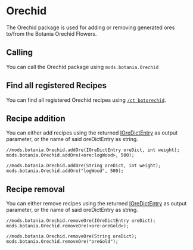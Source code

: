# Orechid

The Orechid package is used for adding or removing generated ores to/from the Botania Orechid Flowers.

## Calling

You can call the Orechid package using `mods.botania.Orechid`

## Find all registered Recipes

You can find all registered Orechid recipes using [`/ct botorechid`](/Mods/Modtweaker/Botania/Commands/).

## Recipe addition

You can either add recipes using the returned [IOreDictEntry](/Vanilla/OreDict/IOreDictEntry/) as output parameter, or the name of said oreDictEntry as string.

    //mods.botania.Orechid.addOre(IOreDictEntry oreDict, int weight);
    mods.botania.Orechid.addOre(<ore:logWood>, 500);
    
    //mods.botania.Orechid.addOre(String oreDict, int weight);
    mods.botania.Orechid.addOre("logWood", 500);
    

## Recipe removal

You can either remove recipes using the returned [IOreDictEntry](/Vanilla/OreDict/IOreDictEntry/) as output parameter, or the name of said oreDictEntry as string.

    //mods.botania.Orechid.removeOre(IOreDictEntry oreDict);
    mods.botania.Orechid.removeOre(<ore:oreGold>);
    
    //mods.botania.Orechid.removeOre(String oreDict);
    mods.botania.Orechid.removeOre("oreGold");